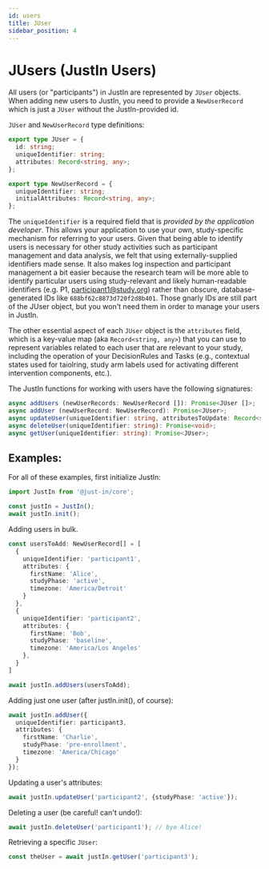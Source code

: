 ```yaml
---
id: users
title: JUser
sidebar_position: 4
---
```

# JUsers (JustIn Users)

All users (or "participants") in JustIn are represented by `JUser` objects. When adding new users to JustIn, you need to provide a `NewUserRecord` which is just a `JUser` without the JustIn-provided id.

`JUser` and `NewUserRecord` type definitions:
```ts
export type JUser = {
  id: string;
  uniqueIdentifier: string;
  attributes: Record<string, any>;
};

export type NewUserRecord = {
  uniqueIdentifier: string;
  initialAttributes: Record<string, any>;
};
```

The `uniqueIdentifier` is a required field that is *provided by the application developer*. This allows your application to use your own, study-specific mechanism for referring to your users. Given that being able to identify users is necessary for other study activities such as participant management and data analysis, we felt that using externally-supplied identifiers made sense. It also makes log inspection and participant management a bit easier because the research team will be more able to identify particular users using study-relevant and likely human-readable identifiers (e.g. P1, participant1@study.org) rather than obscure, database-generated IDs like `688bf62c8873d720f2d8b401`. Those gnarly IDs are still part of the JUser object, but you won't need them in order to manage your users in JustIn.

The other essential aspect of each `JUser` object is the `attributes` field, which is a key-value map (aka `Record<string, any>`) that you can use to represent variables related to each user that are relevant to your study, including the operation of your DecisionRules and Tasks (e.g., contextual states used for taiolring, study arm labels used for activating different intervention components, etc.).

The JustIn functions for working with users have the following signatures:
```ts
async addUsers (newUserRecords: NewUserRecord []): Promise<JUser []>;
async addUser (newUserRecord: NewUserRecord): Promise<JUser>;
async updateUser(uniqueIdentifier: string, attributesToUpdate: Record<string, any>): Promise<JUser>;
async deleteUser(uniqueIdentifier: string): Promise<void>;
async getUser(uniqueIdentifier: string): Promise<JUser>;
```

## Examples:

For all of these examples, first initialize JustIn:
```ts
import JustIn from '@just-in/core';

const justIn = JustIn();
await justIn.init();
```

Adding users in bulk. 
```ts
const usersToAdd: NewUserRecord[] = [
  {
    uniqueIdentifier: 'participant1',
    attributes: {
      firstName: 'Alice',
      studyPhase: 'active',
      timezone: 'America/Detroit'
    }
  },
  {
    uniqueIdentifier: 'participant2',
    attributes: {
      firstName: 'Bob',
      studyPhase: 'baseline',
      timezone: 'America/Los Angeles'
    },
  }
]

await justIn.addUsers(usersToAdd);
```

Adding just one user (after justIn.init(), of course):
```ts
await justIn.addUser({
  uniqueIdentifier: participant3,
  attributes: {
    firstName: 'Charlie',
    studyPhase: 'pre-enrollment',
    timezone: 'America/Chicago'
  }
});
```

Updating a user's attributes:
```ts
await justIn.updateUser('participant2', {studyPhase: 'active'});
```

Deleting a user (be careful! can't undo!):
```ts
await justIn.deleteUser('participant1'); // bye Alice!
```

Retrieving a specific `JUser`:
```ts
const theUser = await justIn.getUser('participant3');
```
